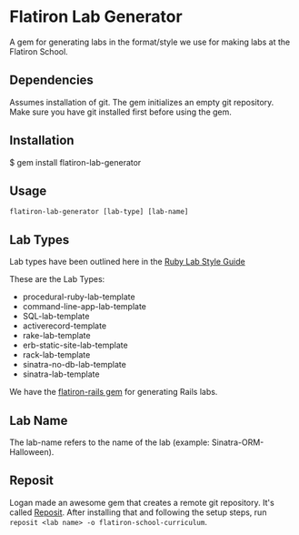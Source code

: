 # Flatiron Lab Generator

A gem for generating labs in the format/style we use for making labs at the Flatiron School.

## Dependencies

Assumes installation of git. The gem initializes an empty git repository. Make sure you have git installed first before using the gem.

## Installation

$ gem install flatiron-lab-generator

## Usage

`flatiron-lab-generator [lab-type] [lab-name]`

## Lab Types

Lab types have been outlined here in the [Ruby Lab Style Guide](https://github.com/flatiron-school-curriculum/ruby-lab-style-guide#topics)

These are the Lab Types:

* procedural-ruby-lab-template
* command-line-app-lab-template
* SQL-lab-template
* activerecord-template
* rake-lab-template
* erb-static-site-lab-template
* rack-lab-template
* sinatra-no-db-lab-template 
* sinatra-lab-template

We have the [flatiron-rails gem](https://github.com/flatiron-school/flatiron-rails) for generating Rails labs.

## Lab Name

The lab-name refers to the name of the lab (example: Sinatra-ORM-Halloween).

## Reposit

Logan made an awesome gem that creates a remote git repository. It's called [Reposit](https://github.com/loganhasson/reposit). After installing that and following the setup steps, run `reposit <lab name> -o flatiron-school-curriculum`.